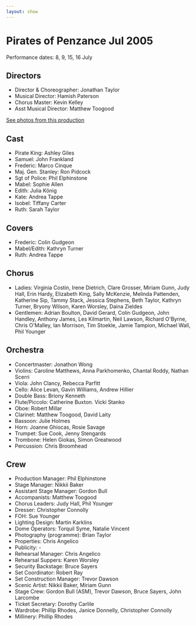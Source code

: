 ```yaml
---
layout: show
---
```

# Pirates of Penzance Jul 2005

Performance dates: 8, 9, 15, 16 July

## Directors

* Director & Choreographer: Jonathan Taylor
* Musical Director: Hamish Paterson
* Chorus Master: Kevin Kelley
* Asst Musical Director: Matthew Toogood

[See photos from this production](2pirates_photos.html)

## Cast
* Pirate King: Ashley Giles
* Samuel: John Frankland
* Frederic: Marco Cinque
* Maj. Gen. Stanley: Ron Pidcock
* Sgt of Police: Phil Elphinstone
* Mabel: Sophie Allen
* Edith: Julia König
* Kate: Andrea Tappe
* Isobel: Tiffany Carter
* Ruth: Sarah Taylor

## Covers
* Frederic: Colin Gudgeon
* Mabel/Edith: Kathryn Turner
* Ruth: Andrea Tappe

## Chorus
* Ladies: Virginia Costin, Irene Dietrich, Clare Grosser, Miriam Gunn, Judy Hall, Erin Hardy, Elizabeth King, Sally McKenzie, Melinda Pattenden, Katherine Sip, Tammy Stack, Jessica Stephens, Beth Taylor, Kathryn Turner, Bryony Wilson, Karen Worsley, Daina Zieldes
* Gentlemen: Adrian Boulton, David Gerard, Colin Gudgeon, John Handley, Anthony James, Les Kilmartin, Neil Lawson, Richard O'Byrne, Chris O'Malley, Ian Morrison, Tim Stoekle, Jamie Tampion, Michael Wall, Phil Younger

## Orchestra
* Concertmaster: Jonathon Wong
* Violins: Caroline Matthews, Anna Parkhomenko, Chantal Roddy, Nathan Scerri
* Viola: John Clancy, Rebecca Parfitt
* Cello: Alice Levan, Gavin Williams, Andrew Hillier
* Double Bass: Briony Kenneth
* Flute/Piccolo: Catherine Buxton.  Vicki Stanko
* Oboe: Robert Millar
* Clarinet: Matthew Toogood, David Laity
* Bassoon: Julie Holmes
* Horn: Joanne Ghiocas, Rosie Savage
* Trumpet: Sue Cook, Jenny Stengards
* Trombone: Helen Giokas, Simon Greatwood
* Percussion: Chris Broomhead

## Crew
* Production Manager: Phil Elphinstone
* Stage Manager: Nikkii Baker
* Assistant Stage Manager: Gordon Bull
* Accompanists: Matthew Toogood
* Chorus Leaders: Judy Hall, Phil Younger
* Dresser: Christopher Connolly
* FOH: Sue Younger
* Lighting Design: Martin Karklins
* Dome Operators: Torquil Syme, Natalie Vincent
* Photography (programme): Brian Taylor
* Properties: Chris Angelico
* Publicity: -
* Rehearsal Manager: Chris Angelico
* Rehearsal Suppers: Karen Worsley
* Security Backstage: Bruce Sayers
* Set Coordinator: Robert Ray
* Set Construction Manager: Trevor Dawson
* Scenic Artist: Nikkii Baker, Miriam Gunn
* Stage Crew: Gordon Bull (ASM), Trevor Dawson, Bruce Sayers, John Larcombe
* Ticket Secretary: Dorothy Carlile
* Wardrobe: Phillip Rhodes, Janice Donnelly, Christopher Connolly
* Millinery: Phillip Rhodes

